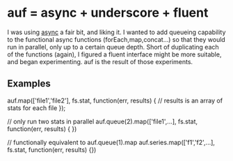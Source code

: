 auf = async + underscore + fluent
=================================

I was using [async](https://github.com/calan/async/) a fair bit, and
liking it. I wanted to add queueing capability to the functional async
functions (forEach,map,concat...) so that they would run in parallel,
only up to a certain queue depth. Short of duplicating each of the
functions (again), I figured a fluent interface might be more suitable,
and began experimenting. auf is the result of those experiments.

## Examples

auf.map(['file1','file2'], fs.stat, function(err, results) {
  // results is an array of stats for each file
});

// only run two stats in parallel
auf.queue(2).map(['file1',...], fs.stat, function(err, results) { })

// functionally equivalent to auf.queue(1).map
auf.series.map(['f1','f2',...], fs.stat, function(err, results) {})



